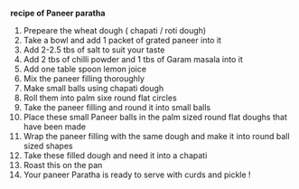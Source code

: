 **recipe of Paneer paratha**
1. Prepeare the wheat dough ( chapati / roti dough)
2. Take a bowl and add 1 packet of grated paneer into it
3. Add 2-2.5 tbs of salt to suit your taste
4. Add 2 tbs of chilli powder and 1 tbs of Garam masala into it
5. Add one table spoon lemon joice
6. Mix the paneer filling thoroughly
7. Make small balls using chapati dough
8. Roll them into palm sixe round flat circles
9. Take the paneer filling and round it into small balls
10. Place these small Paneer balls in the palm sized round flat doughs that have been made
11. Wrap the paneer filling with the same dough and make it into round ball sized shapes
12. Take these filled dough and need it into a chapati
13. Roast this on the pan
14. Your paneer Paratha is ready to serve with curds and pickle !